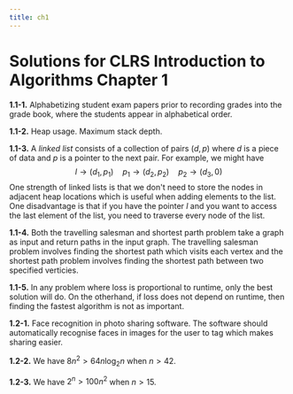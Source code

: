 ```yaml
---
title: ch1
---
```


# Solutions for CLRS Introduction to Algorithms Chapter 1

**1.1-1.** Alphabetizing student exam papers prior to recording grades into the grade book, where the students appear in alphabetical order. 


**1.1-2.** Heap usage. Maximum stack depth.

**1.1-3.** A *linked list* consists of a collection of pairs $(d,p)$ where $d$ is a piece of data and $p$ is a pointer to the next pair. For example, we might have
$$ l \to (d_1,p_1) \quad p_1 \to (d_2,p_2) \quad p_2 \to (d_3,0) $$
One strength of linked lists is that we don\'t need to store the nodes in adjacent heap locations which is useful when adding elements to the list. One disadvantage is that if you have the pointer $l$ and you want to access the last element of the list, you need to traverse every node of the list.

**1.1-4.** Both the travelling salesman and shortest parth problem take a graph as input and return paths in the input graph. The travelling salesman problem involves finding the shortest path which visits each vertex and the shortest path problem involves finding the shortest path between two specified verticies.

**1.1-5.** In any problem where loss is proportional to runtime, only the best solution will do. On the otherhand, if loss does not depend on runtime, then finding the fastest algorithm is not as important.

**1.2-1.** Face recognition in photo sharing software. The software should automatically recognise faces in images for the user to tag which makes sharing easier. 

**1.2-2.** We have $8 n^2 > 64 n \log_2 n$ when $n > 42$.

**1.2-3.** We have $2^n > 100 n^2$ when $n > 15$.

